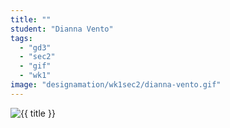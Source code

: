 ```yaml
---
title: ""
student: "Dianna Vento"
tags:
  - "gd3"
  - "sec2"
  - "gif"
  - "wk1"
image: "designamation/wk1sec2/dianna-vento.gif"
---
```


<img src="{{urls.media}}/{{ image }}" alt="{{ title }}"/>

